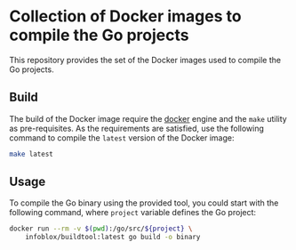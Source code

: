 # Collection of Docker images to compile the Go projects

This repository provides the set of the Docker images used to compile the Go projects.

## Build

The build of the Docker image require the [docker](https://docs.docker.com/engine/installation/)
engine and the ```make``` utility as pre-requisites. As the requirements are satisfied, use the
following command to compile the ```latest``` version of the Docker image:
```sh
make latest
```

## Usage

To compile the Go binary using the provided tool, you could start with the following command,
where ```project``` variable defines the Go project:
```sh
docker run --rm -v $(pwd):/go/src/${project} \
    infoblox/buildtool:latest go build -o binary
```
